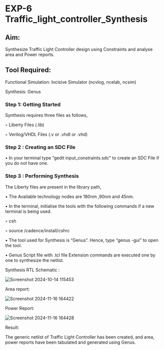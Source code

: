 # EXP-6 Traffic_light_controller_Synthesis

## Aim:

Synthesize Traffic Light Controller design using Constraints and analyse area and Power reports.

## Tool Required:

Functional Simulation: Incisive Simulator (ncvlog, ncelab, ncsim)

Synthesis: Genus

### Step 1: Getting Started

Synthesis requires three files as follows,

◦ Liberty Files (.lib)

◦ Verilog/VHDL Files (.v or .vhdl or .vhd)

### Step 2 : Creating an SDC File

•	In your terminal type “gedit input_constraints.sdc” to create an SDC File if you do not have one.

### Step 3 : Performing Synthesis

The Liberty files are present in the library path,

• The Available technology nodes are 180nm ,90nm and 45nm.

• In the terminal, initialise the tools with the following commands if a new terminal is being used.

◦ csh

◦ source /cadence/install/cshrc

• The tool used for Synthesis is “Genus”. Hence, type “genus -gui” to open the tool.

• Genus Script file with .tcl file Extension commands are executed one by one to synthesize the netlist.

Synthesis RTL Schematic :

![Screenshot 2024-10-14 115453](https://github.com/user-attachments/assets/2d30eff1-3d92-4daa-9d52-8d8e161901af)


Area report:

![Screenshot 2024-11-16 164422](https://github.com/user-attachments/assets/796317d9-5616-48cb-8bc8-695adc27ceeb)

Power Report:

![Screenshot 2024-11-16 164428](https://github.com/user-attachments/assets/33d54594-9f3f-44b0-a6e4-d6f44d23d3c7)

Result:

The generic netlist of Traffic Light Controller has been created, and area, power reports have been tabulated and generated using Genus.
